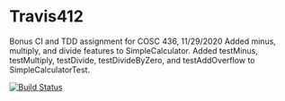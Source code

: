 # Travis412

Bonus CI and TDD assignment for COSC 436, 11/29/2020
Added minus, multiply, and divide features to SimpleCalculator.
Added testMinus, testMultiply, testDivide, testDivideByZero, and testAddOverflow to SimpleCalculatorTest.

[![Build Status](https://travis-ci.com/dmark1021/Travis412.svg?branch=master)](https://travis-ci.com/dmark1021/Travis412)

